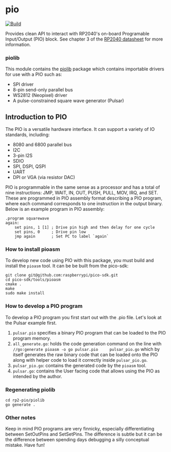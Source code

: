 # pio

[![Build](https://github.com/tinygo-org/pio/actions/workflows/build.yml/badge.svg)](https://github.com/tinygo-org/pio/actions/workflows/build.yml)

Provides clean API to interact with RP2040's on-board Programable Input/Output (PIO) block.
See chapter 3 of the [RP2040 datasheet](https://datasheets.raspberrypi.com/rp2040/rp2040-datasheet.pdf#page=310) for more information.


### piolib
This module contains the [piolib](./rp2-pio/piolib) package which contains importable drivers for use with a PIO such as:

- SPI driver
- 8-pin send-only parallel bus
- WS2812 (Neopixel) driver
- A pulse-constrained square wave generator (Pulsar)


## Introduction to PIO
The PIO is a versatile hardware interface. It can support a variety of IO standards,
including:
- 8080 and 6800 parallel bus
- I2C
- 3-pin I2S
- SDIO
- SPI, DSPI, QSPI
- UART
- DPI or VGA (via resistor DAC)

PIO is programmable in the same sense as a processor and has a total of nine instructions: JMP, WAIT, IN, OUT, PUSH, PULL, MOV, IRQ, and SET. These are programmed in PIO assembly format describing a PIO program, where each command corresponds to one instruction in the output binary. Below is an example program in PIO assembly:

```pio
.program squarewave
again:
    set pins, 1 [1] ; Drive pin high and then delay for one cycle
    set pins, 0     ; Drive pin low
    jmp again       ; Set PC to label `again`
```

### How to install pioasm

To develop new code using PIO with this package, you must build and install the `pioasm` tool. It can be be built from the pico-sdk:

```shell
git clone git@github.com:raspberrypi/pico-sdk.git
cd pico-sdk/tools/pioasm
cmake .
make
sudo make install
```

### How to develop a PIO program

To develop a PIO program you first start out with the .pio file. Let's look at the Pulsar example first.

1. `pulsar.pio` specifies a binary PIO program that can be loaded to the PIO program memory.
2. `all_generate.go`: holds the code generation command on the line with `//go:generate pioasm -o go pulsar.pio     pulsar_pio.go` which by itself generates the raw binary code that can be loaded onto the PIO along with helper code to load it correctly inside `pulsar_pio.go`.
3. `pulsar_pio.go`: contains the generated code by the `pioasm` tool.
4. `pulsar.go`: contains the User facing code that allows using the PIO as intended by the author.

### Regenerating piolib

```shell
cd rp2-pio/piolib
go generate .
```

### Other notes

Keep in mind PIO programs are very finnicky, especially differentiating between SetOutPins and SetSetPins. The difference is subtle but it can be the difference between spending days debugging a silly conceptual mistake. Have fun!
